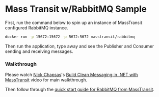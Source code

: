 # Mass Transit w/RabbitMQ Sample

First, run the command below to spin up an instance of MassTransit configured RabbitMQ instance.

```sh
docker run -p 15672:15672 -p 5672:5672 masstransit/rabbitmq
```

Then run the application, type away and see the Publisher and Consumer sending and receiving messages.

### Walkthrough

Please watch [Nick Chapsas](https://www.youtube.com/@nickchapsas)'s [Build Clean Messaging in .NET with MassTransit](https://www.youtube.com/watch?v=4FFYefcx4Bg) video for main walkthrough.

Then follow through the [quick start guide for RabbitMQ from MassTransit](https://masstransit.io/quick-starts/rabbitmq).
